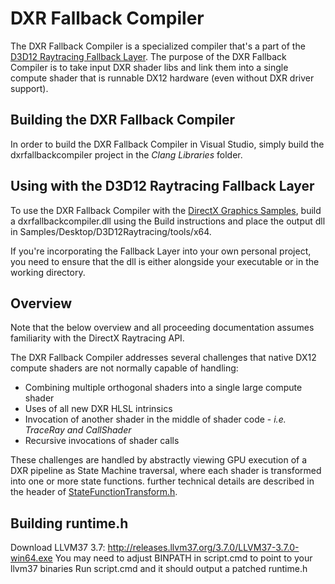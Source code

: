 # DXR Fallback Compiler
The DXR Fallback Compiler is a specialized compiler that's a part of the [D3D12 Raytracing Fallback Layer](https://github.com/Microsoft/DirectX-Graphics-Samples/tree/master/Libraries/D3D12RaytracingFallback). The purpose of the DXR Fallback Compiler is to take input DXR shader libs and link them into a single compute shader that is runnable DX12 hardware (even without DXR driver support).

## Building the DXR Fallback Compiler
In order to build the DXR Fallback Compiler in Visual Studio, simply build the dxrfallbackcompiler project in the *Clang Libraries* folder.

## Using with the D3D12 Raytracing Fallback Layer
To use the DXR Fallback Compiler with the [DirectX Graphics Samples](https://github.com/Microsoft/DirectX-Graphics-Samples/blob/master/Samples/Desktop/D3D12Raytracing/readme.md), build a dxrfallbackcompiler.dll using the Build instructions and place the output dll in Samples/Desktop/D3D12Raytracing/tools/x64. 

If you're incorporating the Fallback Layer into your own personal project, you need to ensure that the dll is either alongside your executable or in the working directory.

## Overview
Note that the below overview and all proceeding documentation assumes familiarity with the DirectX Raytracing API.

The DXR Fallback Compiler addresses several challenges that native DX12 compute shaders are not normally capable of handling:
 * Combining multiple orthogonal shaders into a single large compute shader
 * Uses of all new DXR HLSL intrinsics
 * Invocation of another shader in the middle of shader code - *i.e. TraceRay and CallShader*
 * Recursive invocations of shader calls

These challenges are handled by abstractly viewing GPU execution of a DXR pipeline as State Machine traversal, where each shader is transformed into one or more state functions. further technical details are described in the header of [StateFunctionTransform.h](../DxrFallback/StateFunctionTransform.h).

## Building runtime.h
Download LLVM37 3.7: http://releases.llvm37.org/3.7.0/LLVM37-3.7.0-win64.exe
You may need to adjust BINPATH in script.cmd to point to your llvm37 binaries
Run script.cmd and it should output a patched runtime.h
